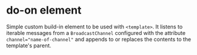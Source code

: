 # do-on element

Simple custom build-in element to be used with `<template>`. It listens to iterable messages from a `BroadcastChannel` configured with the attribute `channel="name-of-channel"` and appends to or replaces the contents to the template's parent.


